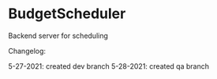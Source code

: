 # BudgetScheduler
Backend server for scheduling 

Changelog:

5-27-2021: created dev branch
5-28-2021: created qa branch